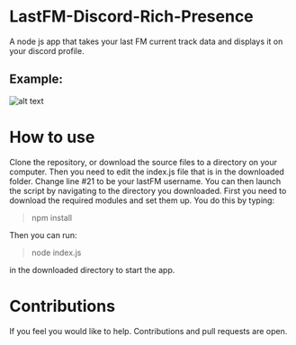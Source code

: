 # LastFM-Discord-Rich-Presence
A node js app that takes your last FM current track data and displays it on your discord profile.

## Example: 
![alt text](https://media.discordapp.net/attachments/737382004437418008/737382095118139456/2020-07-27_14-48.png)

# How to use
Clone the repository, or download the source files to a directory on your computer. Then you need to edit the index.js file that is in the downloaded folder. Change line #21 to be your lastFM username. You can then launch the script by navigating to the directory you downloaded. First you need to download the required modules and set them up. You do this by typing:
> npm install

Then you can run:
> node index.js

in the downloaded directory to start the app.

# Contributions
If you feel you would like to help. Contributions and pull requests are open.
